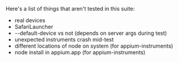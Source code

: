 Here's a list of things that aren't tested in this suite:

* real devices
* SafariLauncher
* --default-device vs not (depends on server args during test)
* unexpected instruments crash mid-test
* different locations of node on system (for appium-instruments)
* node install in appium.app (for appium-instruments)
